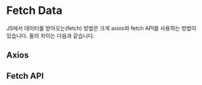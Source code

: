 # Fetch Data

JS에서 데이터를 받아오는(fetch) 방법은 크게 axios와 fetch API를 사용하는 방법이 있습니다. 둘의 차이는 다음과 같습니다.

## Axios

## Fetch API


